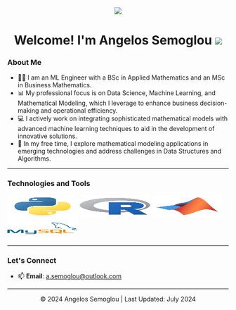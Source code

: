 <div id="header" align="center">
  <img src="https://media.giphy.com/media/dWesBcTLavkZuG35MI/giphy.gif" width="370"/> 
</div>

<h1>
  <div align="center"> Welcome! I'm Angelos Semoglou
    <img src="https://media.giphy.com/media/hvRJCLFzcasrR4ia7z/giphy.gif" width="30px"/>
  </h1>

### About Me 
- :man_student: I am an ML Engineer with a BSc in Applied Mathematics and an MSc in Business Mathematics.
- 📊 My professional focus is on Data Science, Machine Learning, and Mathematical Modeling, which I leverage to enhance business decision-making and operational efficiency.
- 💻 I actively work on integrating sophisticated mathematical models with advanced machine learning techniques to aid in the development of innovative solutions.
- 🔬 In my free time, I explore mathematical modeling applications in emerging technologies and address challenges in Data Structures and Algorithms.

***

### Technologies and Tools 
<img src="https://raw.githubusercontent.com/devicons/devicon/master/icons/python/python-original.svg" alt="Python" title="Python" style="height: 50px; width: 160px; margin-right: 5px; display: inline-block; vertical-align: top;"><img src="https://raw.githubusercontent.com/devicons/devicon/master/icons/r/r-original.svg" alt="R" title="R" style="height: 50px; width: 160px; margin-right: 5px; display: inline-block; vertical-align: top;"><img src="https://raw.githubusercontent.com/devicons/devicon/master/icons/matlab/matlab-original.svg" alt="MATLAB" title="MATLAB" style="height: 50px; width: 160px; margin-right: 5px; display: inline-block; vertical-align: top;"><img src="https://raw.githubusercontent.com/devicons/devicon/master/icons/mysql/mysql-original-wordmark.svg" alt="MySQL" title="MySQL" style="height: 50px; width: 160px; display: inline-block; vertical-align: top;">


***

### Let's Connect
- 📫 **Email**: [a.semoglou@outlook.com](mailto:a.semoglou@outlook.com)

</div>

<footer>
  <hr>
  <p align="center">© 2024 Angelos Semoglou | Last Updated: July 2024</p>
</footer>
